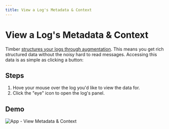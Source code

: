 ```yaml
---
title: View a Log's Metadata & Context
---
```

# View a Log's Metadata & Context

Timber [structures your logs through augmentation](/concepts/structuring-through-augmentation). This means you get rich structured data without the noisy hard to read messages. Accessing this data is as simple as clicking a button:


## Steps

1. Hove your mouse over the log you'd like to view the data for.
2. Click the "eye" icon to open the log's panel.


## Demo

![App - View Metadata & Context](//images.contentful.com/h6vh38q7qvzk/6iqcKJH8I0S42KKEQm4Giy/ef0b247abe28500ecd08205b741e82ae/Screen_Recording_2017-08-12_at_01.19_PM.gif)
